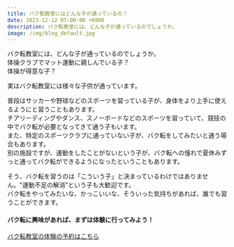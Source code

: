 ```yaml
---
title: バク転教室にはどんな子が通っているの？
date: 2023-12-12 07:00:00 +0900
description: バク転教室には、どんな子が通っているのでしょうか。
image: /img/blog_default.jpg
---
```

バク転教室には、どんな子が通っているのでしょうか。\
体操クラブでマット運動に親しんでいる子？\
体操が得意な子？

実はバク転教室には様々な子供が通っています。

普段はサッカーや野球などのスポーツを習っている子が、身体をより上手に使えるようにと習うこともあります。\
チアリーディングやダンス、スノーボードなどのスポーツを習っていて、競技の中でバク転が必要となってきて通う子もいます。\
また、特定のスポーツクラブに通っていない子が、バク転をしてみたいと通う場合もあります。\
別の施設ですが、運動をしたことがないという子が、バク転への憧れで夏休みずっと通ってバク転ができるようになったということもあります。

そう、バク転を習うのは「こういう子」と決まっているわけではありません。"運動不足の解消"という子も大歓迎です。\
バク転をやってみたいな、かっこいいな、そういった気持ちがあれば、誰でも習うことができます。

#### バク転に興味があれば、まずは体験に行ってみよう！

[バク転教室の体験の予約はこちら](/contact/)